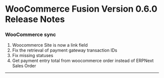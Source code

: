 # WooCommerce Fusion Version 0.6.0 Release Notes

### WooCommerce sync
1. Woocommerce Site is now a link field
1.  Fix the retrieval of payment gateway transaction IDs
1.  Fix missing statuses
1.  Get payment entry total from woocommerce order instead of ERPNext Sales Order

---